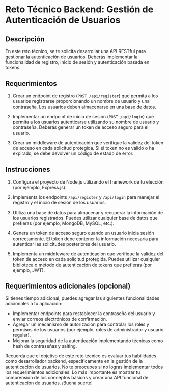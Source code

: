 # Reto Técnico Backend: Gestión de Autenticación de Usuarios

## Descripción
En este reto técnico, se te solicita desarrollar una API RESTful para gestionar la autenticación de usuarios. Deberás implementar la funcionalidad de registro, inicio de sesión y autenticación basada en tokens.

## Requerimientos

1. Crear un endpoint de registro (`POST /api/register`) que permita a los usuarios registrarse proporcionando un nombre de usuario y una contraseña. Los usuarios deben almacenarse en una base de datos.

2. Implementar un endpoint de inicio de sesión (`POST /api/login`) que permita a los usuarios autenticarse utilizando su nombre de usuario y contraseña. Deberás generar un token de acceso seguro para el usuario.

3. Crear un middleware de autenticación que verifique la validez del token de acceso en cada solicitud protegida. Si el token no es válido o ha expirado, se debe devolver un código de estado de error.

## Instrucciones

1. Configura el proyecto de Node.js utilizando el framework de tu elección (por ejemplo, Express.js).

2. Implementa los endpoints `/api/register` y `/api/login` para manejar el registro y el inicio de sesión de los usuarios.

3. Utiliza una base de datos para almacenar y recuperar la información de los usuarios registrados. Puedes utilizar cualquier base de datos que prefieras (por ejemplo, MongoDB, MySQL, etc.).

4. Genera un token de acceso seguro cuando un usuario inicia sesión correctamente. El token debe contener la información necesaria para autenticar las solicitudes posteriores del usuario.

5. Implementa un middleware de autenticación que verifique la validez del token de acceso en cada solicitud protegida. Puedes utilizar cualquier biblioteca o método de autenticación de tokens que prefieras (por ejemplo, JWT).

## Requerimientos adicionales (opcional)

Si tienes tiempo adicional, puedes agregar las siguientes funcionalidades adicionales a tu aplicación:

- Implementar endpoints para restablecer la contraseña del usuario y enviar correos electrónicos de confirmación.
- Agregar un mecanismo de autorización para controlar los roles y permisos de los usuarios (por ejemplo, roles de administrador y usuario regular).
- Mejorar la seguridad de la autenticación implementando técnicas como hash de contraseñas y salting.

Recuerda que el objetivo de este reto técnico es evaluar tus habilidades como desarrollador backend, específicamente en la gestión de la autenticación de usuarios. No te preocupes si no logras implementar todos los requerimientos adicionales. Lo más importante es mostrar tu comprensión de los conceptos básicos y crear una API funcional de autenticación de usuarios. ¡Buena suerte!